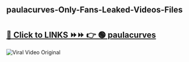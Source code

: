 
 ## paulacurves-Only-Fans-Leaked-Videos-Files

# <h2><a href="https://mediaupload.pro?paulacurves">🔗 Click to LINKS ⏩⏩ 👉 🟢 paulacurves </a></h2>

<a href="https://mediaupload.pro?paulacurves" rel="nofollow" data-target="animated-image.originalLink"><img src="https://i.ibb.co.com/xMMVF88/686577567.gif" alt="Viral Video Original" style="max-width: 100%; display: inline-block;" data-target="animated-image.originalImage"></a>